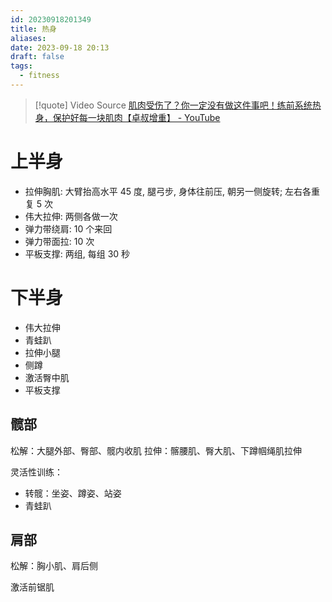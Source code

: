 ```yaml
---
id: 20230918201349
title: 热身
aliases: 
date: 2023-09-18 20:13
draft: false
tags:
  - fitness
---
```

> [!quote] Video Source
> [肌肉受伤了？你一定没有做这件事吧！练前系统热身，保护好每一块肌肉【卓叔增重】 - YouTube](https://www.youtube.com/watch?v=ZfbeCRfBdwg)

# 上半身

- 拉伸胸肌: 大臂抬高水平 45 度, 腿弓步, 身体往前压, 朝另一侧旋转; 左右各重复 5 次
- 伟大拉伸: 两侧各做一次
- 弹力带绕肩: 10 个来回
- 弹力带面拉: 10 次
- 平板支撑: 两组, 每组 30 秒

# 下半身

- 伟大拉伸
- 青蛙趴
- 拉伸小腿
- 侧蹲
- 激活臀中肌
- 平板支撑

## 髋部

松解：大腿外部、臀部、髋内收肌
拉伸：髂腰肌、臀大肌、下蹲帼绳肌拉伸

灵活性训练：
- 转髋：坐姿、蹲姿、站姿
- 青蛙趴

## 肩部

松解：胸小肌、肩后侧

激活前锯肌